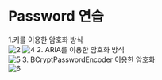 # Password 연습

1.키를 이용한 암호화 방식<br/>
![2](https://user-images.githubusercontent.com/92313032/192727963-b002bc69-6aec-4997-9fd0-f8f7212c5f4c.png)
![4](https://user-images.githubusercontent.com/92313032/192727997-97cfa60e-8597-4410-b56a-9d4fa8235ddd.png)
2. ARIA를 이용한 암호화 방식<br/>
![5](https://user-images.githubusercontent.com/92313032/192728018-f3053515-af4a-45d9-97e7-b989c3fec081.png)
3. BCryptPasswordEncoder 이용한 암호화<br/>
![6](https://user-images.githubusercontent.com/92313032/192728050-cba448ce-c25c-496f-8e80-77473a6c41f3.png)
